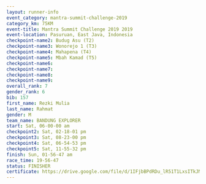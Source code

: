 ```yaml
---
layout: runner-info 
event_category: mantra-summit-challenge-2019 
category_km: 75KM 
event-title: Mantra Summit Challenge 2019 2019 
event-location: Pasuruan, East Java, Indonesia 
checkpoint-name2: Budug Asu (T2) 
checkpoint-name3: Wonorejo 1 (T3) 
checkpoint-name4: Mahapena (T4) 
checkpoint-name5: Mbah Kamad (T5) 
checkpoint-name6: 
checkpoint-name7: 
checkpoint-name8: 
checkpoint-name9: 
overall_rank: 7
gender_rank: 6
bib: 157
first_name: Rezki Mulia
last_name: Rahmat
gender: M
team_name: BANDUNG EXPLORER
start: Sat, 06-00-00 am
checkpoint2: Sat, 02-18-01 pm
checkpoint3: Sat, 08-23-00 pm
checkpoint4: Sat, 06-54-53 pm
checkpoint5: Sat, 11-55-32 pm
finish: Sun, 01-56-47 am
race_time: 19-56-47
status: FINISHER
certificate: https://drive.google.com/file/d/1IFjbBPdRDu_lR51T1LxsITkJMjdE2-zP/view?usp=sharing
---
```

